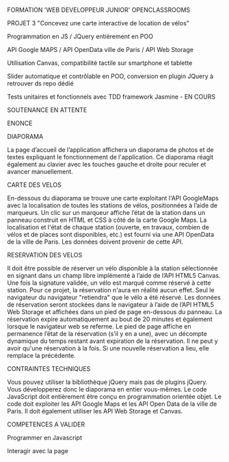 FORMATION 'WEB DEVELOPPEUR JUNIOR' OPENCLASSROOMS


PROJET 3 "Concevez une carte interactive de location de vélos"


Programmation en JS / JQuery entièrement en POO

API Google MAPS / API OpenData ville de Paris / API Web Storage

Utilisation Canvas, compatibilité tactile sur smartphone et tablette

Slider automatique et contrôlable en POO, conversion en plugin JQuery à retrouver ds repo dédié

Tests unitaires et fonctionnels avec TDD framework Jasmine - EN COURS

SOUTENANCE EN ATTENTE

ENONCE

DIAPORAMA

La page d’accueil de l’application affichera un diaporama de photos et de textes expliquant le fonctionnement de l'application. Ce diaporama réagit également au clavier avec les touches gauche et droite pour reculer et avancer manuellement.

CARTE DES VELOS

En-dessous du diaporama se trouve une carte exploitant l'API GoogleMaps avec la localisation de toutes les stations de vélos, positionnées à l’aide de marqueurs. Un clic sur un marqueur affiche l’état de la station dans un panneau construit en HTML et CSS à côté de la carte Google Maps. La localisation et l'état de chaque station (ouverte, en travaux, combien de vélos et de places sont disponibles, etc.) est fourni via une API OpenData de la ville de Paris. Les données doivent provenir de cette API.

RESERVATION DES VELOS

Il doit être possible de réserver un vélo disponible à la station sélectionnée en signant dans un champ libre implémenté à l’aide de l’API HTML5 Canvas. Une fois la signature validée, un vélo est marqué comme réservé à cette station. Pour ce projet, la réservation n'aura en réalité aucun effet. Seul le navigateur du navigateur "retiendra" que le vélo a été réservé. Les données de réservation seront stockées dans le navigateur à l’aide de l’API HTML5 Web Storage et affichées dans un pied de page en-dessous du panneau. La réservation expire automatiquement au bout de 20 minutes et également lorsque le navigateur web se referme. Le pied de page affiche en permanence l’état de la réservation (s’il y en a une), avec un décompte dynamique du temps restant avant expiration de la réservation. Il ne peut y avoir qu'une réservation à la fois. Si une nouvelle réservation a lieu, elle remplace la précédente.

CONTRAINTES TECHNIQUES

Vous pouvez utiliser la bibliothèque jQuery mais pas de plugins jQuery. Vous développerez donc le diaporama en entier vous-mêmes. Le code JavaScript doit entièrement être conçu en programmation orientée objet. Le code doit exploiter les API Google Maps et les API Open Data de la ville de Paris. Il doit également utiliser les API Web Storage et Canvas.

COMPETENCES A VALIDER

Programmer en Javascript 

Interagir avec la page
